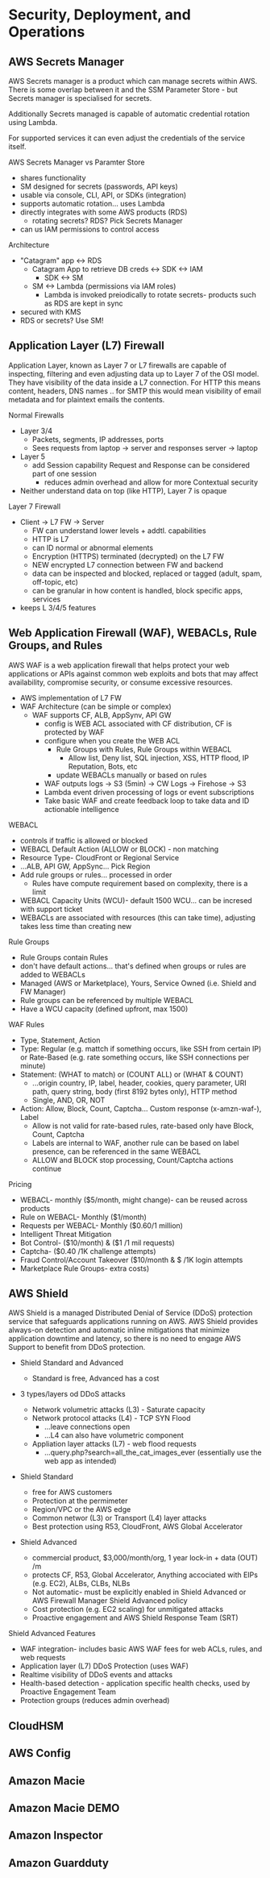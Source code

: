# Security, Deployment, and Operations

## AWS Secrets Manager
AWS Secrets manager is a product which can manage secrets within AWS. There is some overlap between it and the SSM Parameter Store - but Secrets manager is specialised for secrets.

Additionally Secrets managed is capable of automatic credential rotation using Lambda.

For supported services it can even adjust the credentials of the service itself.

AWS Secrets Manager vs Paramter Store
- shares functionality
- SM designed for secrets (passwords, API keys)
- usable via console, CLI, API, or SDKs (integration)
- supports automatic rotation... uses Lambda
- directly integrates with some AWS products (RDS)
  - rotating secrets? RDS? Pick Secrets Manager
- can us IAM permissions to control access

Architecture
- "Catagram" app <-> RDS
  - Catagram App to retrieve DB creds <-> SDK <-> IAM
    - SDK <-> SM
  - SM <-> Lambda (permissions via IAM roles)
    - Lambda is invoked preiodically to rotate secrets- products such as RDS are kept in sync
- secured with KMS
- RDS or secrets? Use SM!

## Application Layer (L7) Firewall
Application Layer, known as Layer 7 or L7 firewalls are capable of inspecting, filtering and even adjusting data up to Layer 7 of the OSI model. They have visibility of the data inside a L7 connection. For HTTP this means content, headers, DNS names .. for SMTP this would mean visibility of email metadata and for plaintext emails the contents.

Normal Firewalls
- Layer 3/4
  - Packets, segments, IP addresses, ports
  - Sees requests from laptop -> server and responses server -> laptop
- Layer 5
  - add Session capability Request and Response can be considered part of one session
    - reduces admin overhead and allow for more Contextual security
- Neither understand data on top (like HTTP), Layer 7 is opaque

Layer 7 Firewall
- Client -> L7 FW -> Server
  - FW can understand lower levels + addtl. capabilities
  - HTTP is L7
  - can ID normal or abnormal elements
  - Encryption (HTTPS) terminated (decrypted) on the L7 FW
  - NEW encrypted L7 connection between FW and backend
  - data can be inspected and blocked, replaced or tagged (adult, spam, off-topic, etc)
  - can be granular in how content is handled, block specific apps, services
- keeps L 3/4/5 features

## Web Application Firewall (WAF), WEBACLs, Rule Groups, and Rules

AWS WAF is a web application firewall that helps protect your web applications or APIs against common web exploits and bots that may affect availability, compromise security, or consume excessive resources.

- AWS implementation of L7 FW
- WAF Architecture (can be simple or complex)
  - WAF supports CF, ALB, AppSynv, API GW
    - config is WEB ACL associated with CF distribution, CF is protected by WAF
    - configure when you create the WEB ACL
      - Rule Groups with Rules, Rule Groups within WEBACL
        - Allow list, Deny list, SQL injection, XSS, HTTP flood, IP Reputation, Bots, etc
      - update WEBACLs manually or based on rules
    - WAF outputs logs -> S3 (5min) -> CW Logs -> Firehose -> S3
    - Lambda event driven processing of logs or event subscriptions
    - Take basic WAF and create feedback loop to take data and ID actionable intelligence

WEBACL
- controls if traffic is allowed or blocked
- WEBACL Default Action (ALLOW or BLOCK) - non matching
- Resource Type- CloudFront or Regional Service
- ...ALB, API GW, AppSync... Pick Region
- Add rule groups or rules... processed in order
  - Rules have compute requirement based on complexity, there is a limit
- WEBACL Capacity Units (WCU)- default 1500 WCU... can be incresed with support ticket
- WEBACLs are associated with resources (this can take time), adjusting takes less time than creating new

Rule Groups
- Rule Groups contain Rules
- don't have default actions... that's defined when groups or rules are added to WEBACLs
- Managed (AWS or Marketplace), Yours, Service Owned (i.e. Shield and FW Manager)
- Rule groups can be referenced by multiple WEBACL
- Have a WCU capacity (defined upfront, max 1500)

WAF Rules
- Type, Statement, Action
- Type: Regular (e.g. mattch if something occurs, like SSH from certain IP) or Rate-Based (e.g. rate something occurs, like SSH connections per minute)
- Statement: (WHAT to match) or (COUNT ALL) or (WHAT & COUNT)
  - ...origin country, IP, label, header, cookies, query parameter, URI path, query string, body (first 8192 bytes only), HTTP method
  - Single, AND, OR, NOT
- Action: Allow, Block, Count, Captcha... Custom response (x-amzn-waf-), Label
  - Allow is not valid for rate-based rules, rate-based only have Block, Count, Captcha
  - Labels are internal to WAF, another rule can be based on label presence, can be referenced in the same WEBACL
  - ALLOW and BLOCK stop processing, Count/Captcha actions continue

Pricing
- WEBACL- monthly ($5/month, might change)- can be reused across products
- Rule on WEBACL- Monthly ($1/month)
- Requests per WEBACL- Monthly ($0.60/1 million)
- Intelligent Threat Mitigation
- Bot Control- ($10/month) & ($1 /1 mil requests)
- Captcha- ($0.40 /1K challenge attempts)
- Fraud Control/Account Takeover ($10/month & $ /1K login attempts
- Marketplace Rule Groups- extra costs)

## AWS Shield
AWS Shield is a managed Distributed Denial of Service (DDoS) protection service that safeguards applications running on AWS. AWS Shield provides always-on detection and automatic inline mitigations that minimize application downtime and latency, so there is no need to engage AWS Support to benefit from DDoS protection. 

- Shield Standard and Advanced
  - Standard is free, Advanced has a cost
- 3 types/layers od DDoS attacks
  - Network volumetric attacks (L3) - Saturate capacity
  - Network protocol attacks (L4) - TCP SYN Flood
    - ...leave connections open
    - ...L4 can also have volumetric component
  - Appliation layer attacks (L7) - web flood requests
    - ...query.php?search=all_the_cat_images_ever (essentially use the web app as intended)

- Shield Standard
  - free for AWS customers
  - Protection at the permimeter
  - Region/VPC or the AWS edge
  - Common networ (L3) or Transport (L4) layer attacks
  - Best protection using R53, CloudFront, AWS Global Accelerator
- Shield Advanced
  - commercial product, $3,000/month/org, 1 year lock-in + data (OUT) /m
  - protects CF, R53, Global Accelerator, Anything accociated with EIPs (e.g. EC2), ALBs, CLBs, NLBs
  - Not automatic- must be explicitly enabled in Shield Advanced or AWS Firewall Manager Shield Advanced policy
  - Cost protection (e.g. EC2 scaling) for unmitigated attacks
  - Proactive engagement and AWS Shield Response Team (SRT)

Shield Advanced Features
- WAF integration- includes basic AWS WAF fees for web ACLs, rules, and web requests
- Application layer (L7) DDoS Protection (uses WAF)
- Realtime visibility of DDoS events and attacks
- Health-based detection - application specific health checks,  used by Proactive Engagement Team
- Protection groups (reduces admin overhead)

## CloudHSM

## AWS Config

## Amazon Macie

## Amazon Macie DEMO

## Amazon Inspector

## Amazon Guardduty

